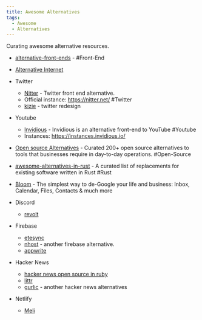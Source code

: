 ```yaml
---
title: Awesome Alternatives
tags:
  - Awesome
  - Alternatives
---
```


Curating awesome alternative resources.

- [alternative-front-ends](https://github.com/mendel5/alternative-front-ends) - #Front-End
- [Alternative Internet](https://github.com/redecentralize/alternative-internet)
- Twitter
  - [Nitter](https://github.com/zedeus/nitter) - Twitter front end alternative.
  - Official instance: <https://nitter.net/> #Twitter
  - [kizie](https://kizie.co/) - twitter redesign
- Youtube
  - [Invidious](https://github.com/iv-org/invidious) - Invidious is an alternative front-end to YouTube #Youtube
  - Instances: <https://instances.invidious.io/>
- [Open source Alternatives](https://www.btw.so/open-source-alternatives) - Curated 200+ open source alternatives to tools that businesses require in day-to-day operations. #Open-Source
- [awesome-alternatives-in-rust](https://github.com/TaKO8Ki/awesome-alternatives-in-rust) - A curated list of replacements for existing software written in Rust #Rust
- [Bloom](https://github.com/skerkour/bloom) - The simplest way to de-Google your life and business: Inbox, Calendar, Files, Contacts & much more

- Discord
  - [revolt](https://github.com/revoltchat/revolt)
- Firebase
  - [etesync](https://github.com/etesync/server)
  - [nhost](https://github.com/nhost/nhost) - another firebase alternative.
  - [appwrite](https://github.com/appwrite/appwrite)
- Hacker News
  - [hacker news open source in ruby](hhttps://github.com/lobsters/lobsters)
  - [littr](https://github.com/mariusor/go-littr)
  - [gurlic](https://gurlic.com/) - another hacker news alternatives
- Netlify
  - [Meli](https://github.com/getmeli/meli)
